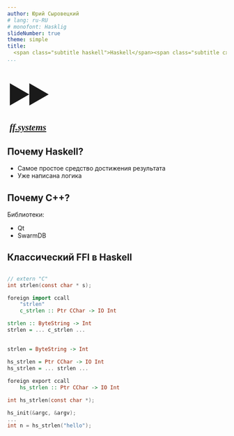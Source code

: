 ```yaml
---
author: Юрий Сыровецкий
# lang: ru-RU
# monofont: Hasklig
slideNumber: true
theme: simple
title:
  <span class="subtitle haskell">Haskell</span><span class="subtitle cxx">C++</span>
...
```


##

<h1><div style="font-size: 2em; letter-spacing: -0.155em;">▶▶</div></h1>
<h2 style="font-family: serif; font-style: italic;">&nbsp;<a href="https://ff.systems">ff.systems</a><h2>

## Почему Haskell?

- Самое простое средство достижения результата
- Уже написана логика

## Почему C++?

Библиотеки:

- Qt
- SwarmDB

## Классический FFI в&nbsp;Haskell

##

```c
// extern "C"
int strlen(const char * s);
```

```haskell
foreign import ccall
    "strlen"
    c_strlen :: Ptr CChar -> IO Int

strlen :: ByteString -> Int
strlen = ... c_strlen ...
```

##

```haskell
strlen = ByteString -> Int

hs_strlen = Ptr CChar -> IO Int
hs_strlen = ... strlen ...

foreign export ccall
    hs_strlen :: Ptr CChar -> IO Int
```

```c
int hs_strlen(const char *);
```

```c
hs_init(&argc, &argv);
...
int n = hs_strlen("hello");
```

<!-- technical area -->

<style>
  .title .subtitle {
    border-color: black;
    border-style: solid;
    padding-left: 0.25em;
    padding-right: 0.25em;
  }
  .title .haskell {
    border-width: 0 0.05em 0.05em 0;
    padding-top: 0.05em;
  }
  .title .cxx {
    border-width: 0.05em 0 0 0;
  }
</style>
